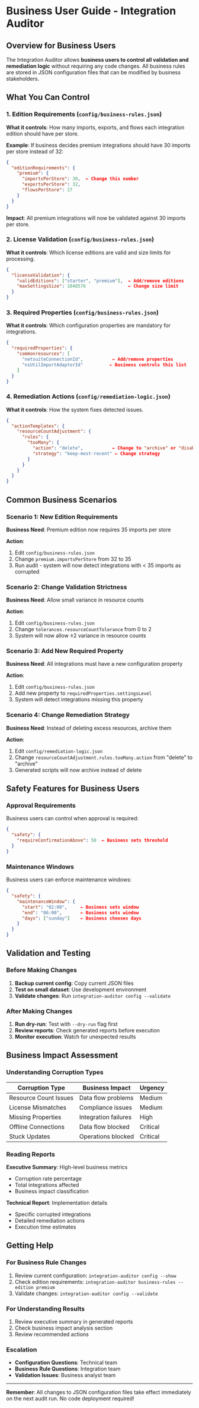 # Business User Guide - Integration Auditor

## Overview for Business Users

The Integration Auditor allows **business users to control all validation and remediation logic** without requiring any code changes. All business rules are stored in JSON configuration files that can be modified by business stakeholders.

## What You Can Control

### 1. Edition Requirements (`config/business-rules.json`)

**What it controls**: How many imports, exports, and flows each integration edition should have per store.

**Example**: If business decides premium integrations should have 30 imports per store instead of 32:

```json
{
  "editionRequirements": {
    "premium": {
      "importsPerStore": 30,  ← Change this number
      "exportsPerStore": 32,
      "flowsPerStore": 27
    }
  }
}
```

**Impact**: All premium integrations will now be validated against 30 imports per store.

### 2. License Validation (`config/business-rules.json`)

**What it controls**: Which license editions are valid and size limits for processing.

```json
{
  "licenseValidation": {
    "validEditions": ["starter", "premium"],  ← Add/remove editions
    "maxSettingsSize": 1048576                ← Change size limit
  }
}
```

### 3. Required Properties (`config/business-rules.json`)

**What it controls**: Which configuration properties are mandatory for integrations.

```json
{
  "requiredProperties": {
    "commonresources": [
      "netsuiteConnectionId",           ← Add/remove properties
      "nsUtilImportAdaptorId"          ← Business controls this list
    ]
  }
}
```

### 4. Remediation Actions (`config/remediation-logic.json`)

**What it controls**: How the system fixes detected issues.

```json
{
  "actionTemplates": {
    "resourceCountAdjustment": {
      "rules": {
        "tooMany": {
          "action": "delete",           ← Change to "archive" or "disable"
          "strategy": "keep-most-recent" ← Change strategy
        }
      }
    }
  }
}
```

## Common Business Scenarios

### Scenario 1: New Edition Requirements
**Business Need**: Premium edition now requires 35 imports per store

**Action**: 
1. Edit `config/business-rules.json`
2. Change `premium.importsPerStore` from 32 to 35
3. Run audit - system will now detect integrations with < 35 imports as corrupted

### Scenario 2: Change Validation Strictness
**Business Need**: Allow small variance in resource counts

**Action**:
1. Edit `config/business-rules.json` 
2. Change `tolerances.resourceCountTolerance` from 0 to 2
3. System will now allow ±2 variance in resource counts

### Scenario 3: Add New Required Property
**Business Need**: All integrations must have a new configuration property

**Action**:
1. Edit `config/business-rules.json`
2. Add new property to `requiredProperties.settingsLevel`
3. System will detect integrations missing this property

### Scenario 4: Change Remediation Strategy
**Business Need**: Instead of deleting excess resources, archive them

**Action**:
1. Edit `config/remediation-logic.json`
2. Change `resourceCountAdjustment.rules.tooMany.action` from "delete" to "archive"
3. Generated scripts will now archive instead of delete

## Safety Features for Business Users

### Approval Requirements
Business users can control when approval is required:
```json
{
  "safety": {
    "requireConfirmationAbove": 50  ← Business sets threshold
  }
}
```

### Maintenance Windows
Business users can enforce maintenance windows:
```json
{
  "safety": {
    "maintenanceWindow": {
      "start": "02:00",     ← Business sets window
      "end": "06:00",       ← Business sets window
      "days": ["sunday"]    ← Business chooses days
    }
  }
}
```

## Validation and Testing

### Before Making Changes
1. **Backup current config**: Copy current JSON files
2. **Test on small dataset**: Use development environment
3. **Validate changes**: Run `integration-auditor config --validate`

### After Making Changes
1. **Run dry-run**: Test with `--dry-run` flag first
2. **Review reports**: Check generated reports before execution
3. **Monitor execution**: Watch for unexpected results

## Business Impact Assessment

### Understanding Corruption Types

| Corruption Type | Business Impact | Urgency |
|----------------|----------------|---------|
| Resource Count Issues | Data flow problems | Medium |
| License Mismatches | Compliance issues | Medium |
| Missing Properties | Integration failures | High |
| Offline Connections | Data flow blocked | Critical |
| Stuck Updates | Operations blocked | Critical |

### Reading Reports

**Executive Summary**: High-level business metrics
- Corruption rate percentage
- Total integrations affected
- Business impact classification

**Technical Report**: Implementation details
- Specific corrupted integrations
- Detailed remediation actions
- Execution time estimates

## Getting Help

### For Business Rule Changes
1. Review current configuration: `integration-auditor config --show`
2. Check edition requirements: `integration-auditor business-rules --edition premium`
3. Validate changes: `integration-auditor config --validate`

### For Understanding Results
1. Review executive summary in generated reports
2. Check business impact analysis section
3. Review recommended actions

### Escalation
- **Configuration Questions**: Technical team
- **Business Rule Questions**: Integration team  
- **Validation Issues**: Business analyst team

---

**Remember**: All changes to JSON configuration files take effect immediately on the next audit run. No code deployment required!
